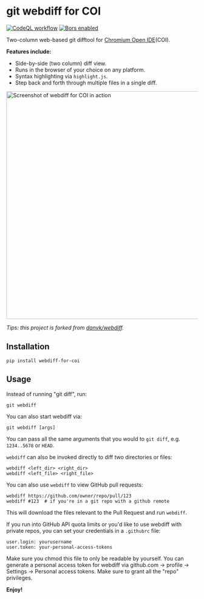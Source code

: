 # git webdiff for COI

[![CodeQL workflow](https://github.com/song-fangzhen/webdiff-for-coi/actions/workflows/codeql-analysis.yml/badge.svg)](https://github.com/song-fangzhen/webdiff-for-coi/actions/workflows/codeql-analysis.yml)
[![Bors enabled](https://bors.tech/images/badge_small.svg)](https://app.bors.tech/repositories/37746)

Two-column web-based git difftool for [Chromium Open IDE](https://github.com/song-fangzhen/chromium-open-ide#readme)(COI).

**Features include:**
* Side-by-side (two column) diff view.
* Runs in the browser of your choice on any platform.
* Syntax highlighting via `highlight.js`.
* Step back and forth through multiple files in a single diff.

<!-- This is `git webdiff 05157bba^..05157bba`, in this repo -->
<img src="https://static.wixstatic.com/media/75bd2a_c2ba89cee23d4200b1a61dcd8ba59a34~mv2.png" onerror="this.onerror=null; this.remove();" alt="Screenshot of webdiff for COI in action" width="600" onclick="window.open(this.src)"/>

*Tips: this project is forked from [danvk/webdiff](https://github.com/danvk/webdiff).*

## Installation

    pip install webdiff-for-coi

## Usage

Instead of running "git diff", run:

    git webdiff

You can also start webdiff via:

    git webdiff [args]

You can pass all the same arguments that you would to `git diff`, e.g.
`1234..5678` or `HEAD`.

`webdiff` can also be invoked directly to diff two directories or files:

    webdiff <left_dir> <right_dir>
    webdiff <left_file> <right_file>

You can also use `webdiff` to view GitHub pull requests:

    webdiff https://github.com/owner/repo/pull/123
    webdiff #123  # if you're in a git repo with a github remote

This will download the files relevant to the Pull Request and run `webdiff`.

If you run into GitHub API quota limits or you'd like to use webdiff with
private repos, you can set your credentials in a `.githubrc` file:

```
user.login: yourusername
user.token: your-personal-access-tokens
```

Make sure you chmod this file to only be readable by yourself. You can generate
a personal access token for webdiff via github.com → profile → Settings →
Personal access tokens. Make sure to grant all the "repo" privileges.

**Enjoy!**